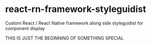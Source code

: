 # react-rn-framework-styleguidist
Custom React / React Native framework along side styleguidist for component display

THIS IS JUST THE BEGINNING OF SOMETHING SPECIAL
